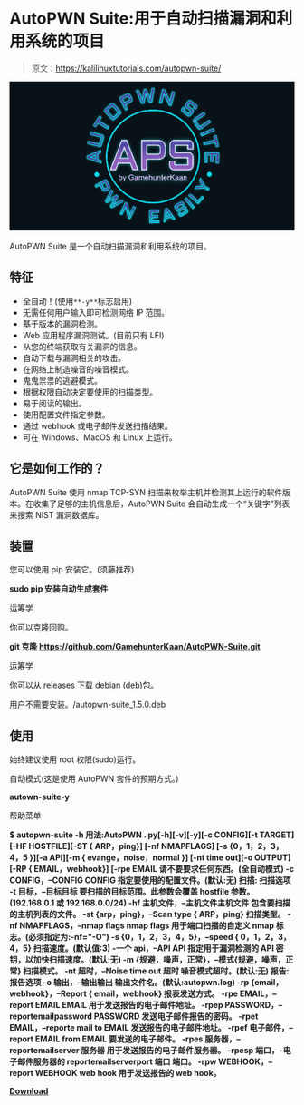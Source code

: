 # AutoPWN Suite:用于自动扫描漏洞和利用系统的项目

> 原文：<https://kalilinuxtutorials.com/autopwn-suite/>

[![](img/9f8dd80e80103d145531458f4f145487.png)](https://blogger.googleusercontent.com/img/b/R29vZ2xl/AVvXsEhAPwDQ_8jO8SZmdI79y59Cj5KTD_uyL3FApjSfrrs7cjBzZZZOT6142jQ2PwuiT_I3Vik4JDrcCy9R-zBT8mTm2c5XUXFPdii0CrigAMYhgYjIXQMsG1ntcvag-ritCre34jndgmv6gJv6oX7oj4oO_ONlESqbOYSZ_dQ1dkLZ23MaaXGHrWGV0Nzw/s728/autopwn-suite-project-for-scanning-vulnerabilities-and-exploiting-systems-automatically-840x440%20(1).png)

AutoPWN Suite 是一个自动扫描漏洞和利用系统的项目。

## 特征

*   全自动！(使用`**-y**`标志启用)
*   无需任何用户输入即可检测网络 IP 范围。
*   基于版本的漏洞检测。
*   Web 应用程序漏洞测试。(目前只有 LFI)
*   从您的终端获取有关漏洞的信息。
*   自动下载与漏洞相关的攻击。
*   在网络上制造噪音的噪音模式。
*   鬼鬼祟祟的逃避模式。
*   根据权限自动决定要使用的扫描类型。
*   易于阅读的输出。
*   使用配置文件指定参数。
*   通过 webhook 或电子邮件发送扫描结果。
*   可在 Windows、MacOS 和 Linux 上运行。

## 它是如何工作的？

AutoPWN Suite 使用 nmap TCP-SYN 扫描来枚举主机并检测其上运行的软件版本。在收集了足够的主机信息后，AutoPWN Suite 会自动生成一个“关键字”列表来搜索 NIST 漏洞数据库。

## 装置

您可以使用 pip 安装它。(须藤推荐)

**sudo pip 安装自动生成套件**

运筹学

你可以克隆回购。

**git 克隆 https://github.com/GamehunterKaan/AutoPWN-Suite.git**

运筹学

你可以从 releases 下载 debian (deb)包。

用户不需要安装。/autopwn-suite_1.5.0.deb

## 使用

始终建议使用 root 权限(sudo)运行。

自动模式(这是使用 AutoPWN 套件的预期方式。)

**autown-suite-y**

帮助菜单

**$ autopwn-suite -h
用法:AutoPWN . py[-h][-v][-y][-c CONFIG][-t TARGET][-HF HOSTFILE][-ST { ARP，ping}] [-nf NMAPFLAGS] [-s {0，1，2，3，4，5 }][-a API][-m { evange，noise，normal }]
[-nt time out][-o OUTPUT][-RP { EMAIL，webhook}] [-rpe EMAIL 请不要要求任何东西。(全自动模式)
-c CONFIG，–CONFIG CONFIG
指定要使用的配置文件。(默认:无)
扫描:
扫描选项
-t 目标，–目标目标
要扫描的目标范围。此参数会覆盖 hostfile 参数。(192.168.0.1 或 192.168.0.0/24)
-hf 主机文件，–主机文件主机文件
包含要扫描的主机列表的文件。
-st {arp，ping}，–Scan type { ARP，ping}
扫描类型。
-nf NMAPFLAGS，–nmap flags nmap flags
用于端口扫描的自定义 nmap 标志。(必须指定为:-nf="-O")
-s {0，1，2，3，4，5}，–speed { 0，1，2，3，4，5}
扫描速度。(默认值:3)
-一个 api，–API API 指定用于漏洞检测的 API 密钥，以加快扫描速度。(默认:无)
-m {规避，噪声，正常}，–模式{规避，噪声，正常}
扫描模式。
-nt 超时，–Noise time out 超时
噪音模式超时。(默认:无)
报告:
报告选项
-o 输出，–输出输出
输出文件名。(默认:autopwn.log)
-rp {email，webhook}，–Report { email，webhook}
报表发送方式。
-rpe EMAIL，–report EMAIL EMAIL
用于发送报告的电子邮件地址。
-rpep PASSWORD，–reportemailpassword PASSWORD
发送电子邮件报告的密码。
-rpet EMAIL，–reporte mail to EMAIL
发送报告的电子邮件地址。
-rpef 电子邮件，–report EMAIL from EMAIL
要发送的电子邮件。
-rpes 服务器，–reportemailserver 服务器
用于发送报告的电子邮件服务器。
-rpesp 端口，–电子邮件服务器的 reportemailserverport 端口
端口。
-rpw WEBHOOK，–report WEBHOOK web hook
用于发送报告的 web hook。**

[**Download**](https://github.com/GamehunterKaan/AutoPWN-Suite)